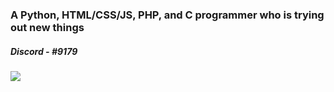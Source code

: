<div class="center">
<h3 class="center">A Python, HTML/CSS/JS, PHP, and C programmer who is trying out new things</h3>
<h5 class="center">Discord - </Xenophloxic>#9179</h5>
<img src="https://readme-github-stats.now.sh/api?username=xenophloxic&theme=dark&show_icons=true" class="center">
</div>
